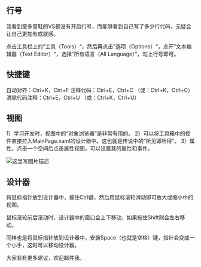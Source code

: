 行号
--
我看到蛮多童鞋的VS都没有开启行号，而能够看到自己写了多少行代码，无疑会让自己更加有成就感。

点击工具栏上的”工具（Tools）“，然后再点击”选项（Options）“，点开”文本编辑器（Text Editor）“，选择”所有语言（All Language）”，勾上行号即可。

快捷键
---
自动对齐：Ctrl+K，Ctrl+F
注释代码：Ctrl+E，Ctrl+C
（或：Ctrl+K，Ctrl+C）
清除代码注释：Ctrl+E，Ctrl+U
（或：Ctrl+K，Ctrl+U）

视图
--
1）学习开发时，视图中的“对象浏览器”是非常有用的。
2）可以将工具箱中的控件直接拉入MainPage.xaml的设计器中。这也就是传说中的“所见即所得”。
3）属性，点击一个空间后点击属性视图，可以设置其的属性和事件。

![这里写图片描述](http://img.blog.csdn.net/20150329213155998)

设计器
---
将鼠标指针放到设计器中，按住Ctrl键，然后用鼠标滚轮滑动即可放大或缩小中的视图。

鼠标滚轮前后滚动时，设计器中的窗口会上下移动，如果按住Shift则会左右移动。

同样也是将鼠标指针放到设计器中，安装Space（也就是空格）键，指针会变成一个小手，这时可以移动设计器。

大家若有更多建议，欢迎邮件我。